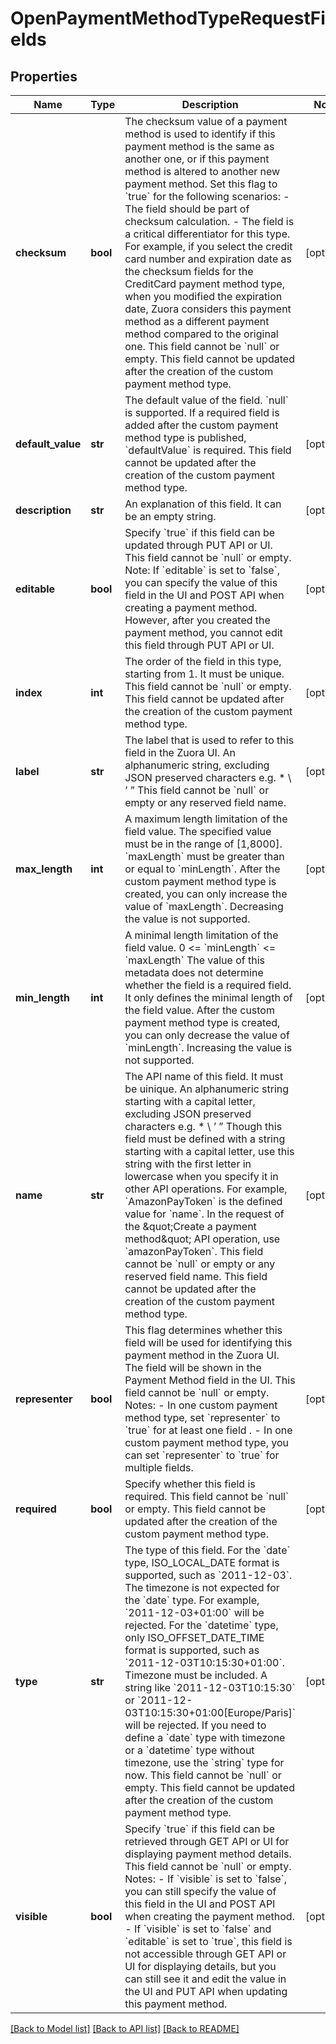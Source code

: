 # OpenPaymentMethodTypeRequestFields

## Properties
Name | Type | Description | Notes
------------ | ------------- | ------------- | -------------
**checksum** | **bool** | The checksum value of a payment method is used to identify if this payment method is the same as another one, or if this payment method is altered to another new payment method.  Set this flag to &#x60;true&#x60; for the following scenarios:   - The field should be part of checksum calculation.   - The field is a critical differentiator for this type.       For example, if you select the credit card number and expiration date as the checksum fields for the CreditCard payment method type, when you modified the expiration date, Zuora considers this payment method as a different payment method compared to the original one.  This field cannot be &#x60;null&#x60; or empty.  This field cannot be updated after the creation of the custom payment method type.  | [optional] 
**default_value** | **str** | The default value of the field. &#x60;null&#x60; is supported.  If a required field is added after the custom payment method type is published, &#x60;defaultValue&#x60; is required.  This field cannot be updated after the creation of the custom payment method type.  | [optional] 
**description** | **str** | An explanation of this field. It can be an empty string.  | [optional] 
**editable** | **bool** | Specify &#x60;true&#x60; if this field can be updated through PUT API or UI.  This field cannot be &#x60;null&#x60; or empty.  Note: If &#x60;editable&#x60; is set to &#x60;false&#x60;, you can specify the value of this field in the UI and POST API when creating a payment method. However, after you created the payment method, you cannot edit this field through PUT API or UI.  | [optional] 
**index** | **int** | The order of the field in this type, starting from 1. It must be unique.  This field cannot be &#x60;null&#x60; or empty.  This field cannot be updated after the creation of the custom payment method type.  | [optional] 
**label** | **str** | The label that is used to refer to this field in the Zuora UI.  An alphanumeric string, excluding JSON preserved characters e.g.  * \\ ’ ”  This field cannot be &#x60;null&#x60; or empty or any reserved field name.  | [optional] 
**max_length** | **int** | A maximum length limitation of the field value. The specified value must be in the range of [1,8000]. &#x60;maxLength&#x60; must be greater than or equal to &#x60;minLength&#x60;.  After the custom payment method type is created, you can only increase the value of &#x60;maxLength&#x60;. Decreasing the value is not supported.  | [optional] 
**min_length** | **int** | A minimal length limitation of the field value.      0 &lt;&#x3D; &#x60;minLength&#x60; &lt;&#x3D; &#x60;maxLength&#x60;  The value of this metadata does not determine whether the field is a required field. It only defines the minimal length of the field value.  After the custom payment method type is created, you can only decrease the value of &#x60;minLength&#x60;. Increasing the value is not supported.  | [optional] 
**name** | **str** | The API name of this field. It must be uinique.  An alphanumeric string starting with a capital letter, excluding JSON preserved characters e.g.  * \\ ’ ”  Though this field must be defined with a string starting with a capital letter, use this string with the first letter in lowercase when you specify it in other API operations. For example, &#x60;AmazonPayToken&#x60; is the defined value for &#x60;name&#x60;. In the request of the \&quot;Create a payment method\&quot; API operation, use &#x60;amazonPayToken&#x60;.  This field cannot be &#x60;null&#x60; or empty or any reserved field name.  This field cannot be updated after the creation of the custom payment method type.  | [optional] 
**representer** | **bool** | This flag determines whether this field will be used for identifying this payment method in the Zuora UI. The field will be shown in the Payment Method field in the UI.  This field cannot be &#x60;null&#x60; or empty.  Notes:   - In one custom payment method type, set &#x60;representer&#x60; to &#x60;true&#x60; for at least one field .   - In one custom payment method type, you can set &#x60;representer&#x60; to &#x60;true&#x60; for multiple fields.  | [optional] 
**required** | **bool** | Specify whether this field is required.  This field cannot be &#x60;null&#x60; or empty.  This field cannot be updated after the creation of the custom payment method type.  | [optional] 
**type** | **str** | The type of this field.  For the &#x60;date&#x60; type, ISO_LOCAL_DATE format is supported, such as &#x60;2011-12-03&#x60;. The timezone is not expected for the &#x60;date&#x60; type. For example, &#x60;2011-12-03+01:00&#x60; will be rejected.  For the &#x60;datetime&#x60; type, only ISO_OFFSET_DATE_TIME format is supported, such as &#x60;2011-12-03T10:15:30+01:00&#x60;. Timezone must be included. A string like &#x60;2011-12-03T10:15:30&#x60; or &#x60;2011-12-03T10:15:30+01:00[Europe/Paris]&#x60; will be rejected.  If you need to define a &#x60;date&#x60; type with timezone or a &#x60;datetime&#x60; type without timezone, use the &#x60;string&#x60; type for now.  This field cannot be &#x60;null&#x60; or empty.  This field cannot be updated after the creation of the custom payment method type.  | [optional] 
**visible** | **bool** | Specify &#x60;true&#x60; if this field can be retrieved through GET API or UI for displaying payment method details.  This field cannot be &#x60;null&#x60; or empty.  Notes:    - If &#x60;visible&#x60; is set to &#x60;false&#x60;, you can still specify the value of this field in the UI and POST API when creating the payment method.   - If &#x60;visible&#x60; is set to &#x60;false&#x60; and &#x60;editable&#x60; is set to &#x60;true&#x60;, this field is not accessible through GET API or UI for displaying details, but you can still see it and edit the value in the UI and PUT API when updating this payment method.  | [optional] 

[[Back to Model list]](../README.md#documentation-for-models) [[Back to API list]](../README.md#documentation-for-api-endpoints) [[Back to README]](../README.md)


